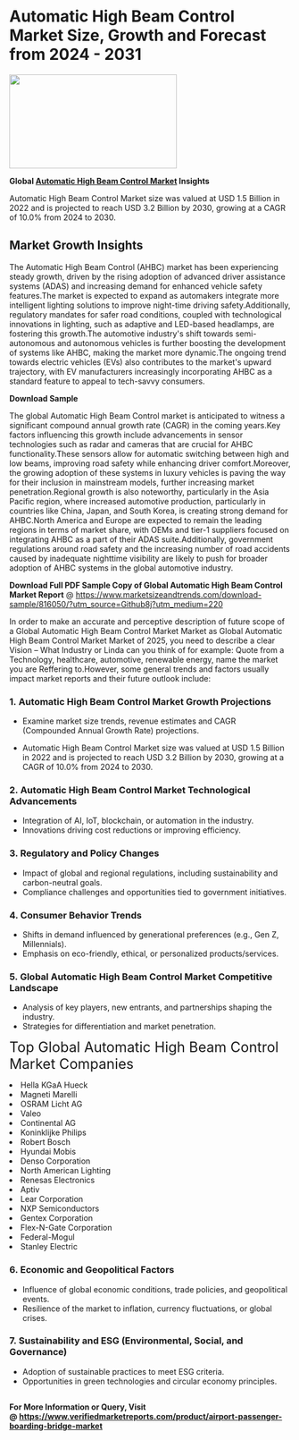 <H1>Automatic High Beam Control Market Size, Growth and Forecast from 2024 - 2031</H1><img class="aligncenter size-medium wp-image-584254" src="https://thirdeyenews.in/wp-content/uploads/2024/09/Global-Market-Research-300x168.jpeg" alt="" width="300" height="168" /><p><strong>Global&nbsp;<a href="https://www.marketsizeandtrends.com/download-sample/816050/?utm_source=Github8j?utm_medium=220">Automatic High Beam Control Market</a> Insights</strong></p><p>Automatic High Beam Control Market size was valued at USD 1.5 Billion in 2022 and is projected to reach USD 3.2 Billion by 2030, growing at a CAGR of 10.0% from 2024 to 2030.</p><p><h2>Market Growth Insights</h2> <p>The Automatic High Beam Control (AHBC) market has been experiencing steady growth, driven by the rising adoption of advanced driver assistance systems (ADAS) and increasing demand for enhanced vehicle safety features.The market is expected to expand as automakers integrate more intelligent lighting solutions to improve night-time driving safety.Additionally, regulatory mandates for safer road conditions, coupled with technological innovations in lighting, such as adaptive and LED-based headlamps, are fostering this growth.The automotive industry's shift towards semi-autonomous and autonomous vehicles is further boosting the development of systems like AHBC, making the market more dynamic.The ongoing trend towards electric vehicles (EVs) also contributes to the market's upward trajectory, with EV manufacturers increasingly incorporating AHBC as a standard feature to appeal to tech-savvy consumers.</p> <p><strong>Download Sample</strong></p> <p>The global Automatic High Beam Control market is anticipated to witness a significant compound annual growth rate (CAGR) in the coming years.Key factors influencing this growth include advancements in sensor technologies such as radar and cameras that are crucial for AHBC functionality.These sensors allow for automatic switching between high and low beams, improving road safety while enhancing driver comfort.Moreover, the growing adoption of these systems in luxury vehicles is paving the way for their inclusion in mainstream models, further increasing market penetration.Regional growth is also noteworthy, particularly in the Asia Pacific region, where increased automotive production, particularly in countries like China, Japan, and South Korea, is creating strong demand for AHBC.North America and Europe are expected to remain the leading regions in terms of market share, with OEMs and tier-1 suppliers focused on integrating AHBC as a part of their ADAS suite.Additionally, government regulations around road safety and the increasing number of road accidents caused by inadequate nighttime visibility are likely to push for broader adoption of AHBC systems in the global automotive industry.</p> <p><span class=""><strong>Download Full PDF Sample Copy of Global Automatic High Beam Control Market Report</strong> @ <a href="https://www.marketsizeandtrends.com/download-sample/816050/?utm_source=Github8j?utm_medium=220" target="_blank">https://www.marketsizeandtrends.com/download-sample/816050/?utm_source=Github8j?utm_medium=220</a></span></p><p>In order to make an accurate and perceptive description of future scope of a Global&nbsp;Automatic High Beam Control Market Market as Global&nbsp;Automatic High Beam Control Market Market of 2025, you need to describe a clear Vision &ndash; What Industry or Linda can you think of for example: Quote from a Technology, healthcare, automotive, renewable energy, name the market you are Reffering to.However, some general trends and factors usually impact market reports and their future outlook include:</p><h3>1.&nbsp;<strong>Automatic High Beam Control Market Growth Projections</strong></h3><ul><li>Examine market size trends, revenue estimates and CAGR (Compounded Annual Growth Rate) projections.</li><li><p>Automatic High Beam Control Market size was valued at USD 1.5 Billion in 2022 and is projected to reach USD 3.2 Billion by 2030, growing at a CAGR of 10.0% from 2024 to 2030.</p></li></ul><h3>2.&nbsp;<strong>Automatic High Beam Control Market Technological Advancements</strong></h3><ul><li>Integration of AI, IoT, blockchain, or automation in the industry.</li><li>Innovations driving cost reductions or improving efficiency.</li></ul><h3>3.&nbsp;<strong>Regulatory and Policy Changes</strong></h3><ul><li>Impact of global and regional regulations, including sustainability and carbon-neutral goals.</li><li>Compliance challenges and opportunities tied to government initiatives.</li></ul><h3>4.&nbsp;<strong>Consumer Behavior Trends</strong></h3><ul><li>Shifts in demand influenced by generational preferences (e.g., Gen Z, Millennials).</li><li>Emphasis on eco-friendly, ethical, or personalized products/services.</li></ul><h3>5.&nbsp;<strong>Global Automatic High Beam Control Market Competitive Landscape</strong></h3><ul><li>Analysis of key players, new entrants, and partnerships shaping the industry.</li><li>Strategies for differentiation and market penetration.</li></ul><p data-pm-slice="1 1 []"><span style="color: inherit; font-family: inherit; font-size: 25px;">Top Global Automatic High Beam Control Market Companies</span></p><div class="" data-test-id=""><p><li>Hella KGaA Hueck</li><li> Magneti Marelli</li><li> OSRAM Licht AG</li><li> Valeo</li><li> Continental AG</li><li> Koninklijke Philips</li><li> Robert Bosch</li><li> Hyundai Mobis</li><li> Denso Corporation</li><li> North American Lighting</li><li> Renesas Electronics</li><li> Aptiv</li><li> Lear Corporation</li><li> NXP Semiconductors</li><li> Gentex Corporation</li><li> Flex-N-Gate Corporation</li><li> Federal-Mogul</li><li> Stanley Electric</li></p></div><h3>6.&nbsp;<strong>Economic and Geopolitical Factors</strong></h3><ul><li>Influence of global economic conditions, trade policies, and geopolitical events.</li><li>Resilience of the market to inflation, currency fluctuations, or global crises.</li></ul><h3>7.&nbsp;<strong>Sustainability and ESG (Environmental, Social, and Governance)</strong></h3><ul><li>Adoption of sustainable practices to meet ESG criteria.</li><li>Opportunities in green technologies and circular economy principles.</li></ul><h2><strong style="font-size: 14px;">For More Information or Query, Visit @&nbsp;</strong><a style="background-color: #ffffff; font-size: 14px;" href="https://www.marketsizeandtrends.com/report/automatic-high-beam-control-market/" target="_blank">https://www.verifiedmarketreports.com/product/airport-passenger-boarding-bridge-market</a></h2>